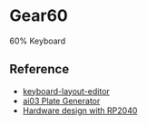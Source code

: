 # Gear60
60% Keyboard







## Reference<br/>
- [keyboard-layout-editor](http://www.keyboard-layout-editor.com/)<br/>
- [ai03 Plate Generator](https://kbplate.ai03.com/)<br/>
- [Hardware design with RP2040](https://datasheets.raspberrypi.com/rp2040/hardware-design-with-rp2040.pdf?_gl=1*anhmk8*_ga*NTIyODYwMjcuMTcwODI1NDcxMw..*_ga_22FD70LWDS*MTcwODI1NDcxNC4xLjAuMTcwODI1NDcxNC4wLjAuMA..)
